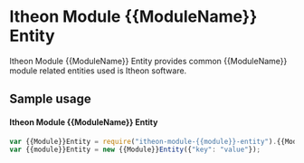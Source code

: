 Itheon Module {{ModuleName}} Entity
==========================

Itheon Module {{ModuleName}} Entity provides common {{ModuleName}} module related entities used is Itheon software.

## Sample usage ##

#### Itheon Module {{ModuleName}} Entity ####

```js
var {{Module}}Entity = require("itheon-module-{{module}}-entity").{{Module}}Entity;
var {{module}}Entity = new {{Module}}Entity({"key": "value"});
```
